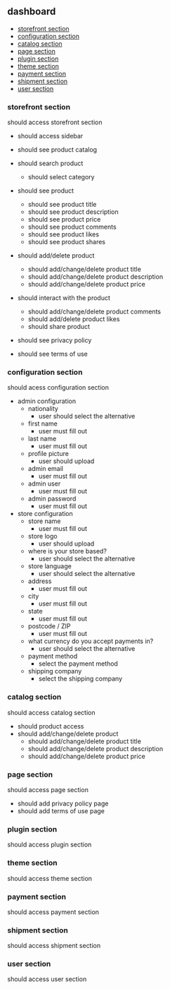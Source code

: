 ## dashboard
- [storefront section](#storefront-section)
- [configuration section](#configuration-section)
- [catalog section](#catalog-section)
- [page section](#page-section)
- [plugin section](#plugin-section)
- [theme section](#theme-section)
- [payment section](#payment-section)
- [shipment section](#shipment-section)
- [user section](#user-section)

### storefront section
should access storefront section
  * should access sidebar              
  
  * should see product catalog

  * should search product
    * should select category

  * should see product
    * should see product title
    * should see product description
    * should see product price
    * should see product comments
    * should see product likes
    * should see product shares

  * should add/delete product
    * should add/change/delete product title
    * should add/change/delete product description
    * should add/change/delete product price

  * should interact with the product
    * should add/change/delete product comments
    * should add/delete product likes
    * should share product

  * should see privacy policy        

  * should see terms of use        

### configuration section
should acess configuration section
* admin configuration
  * nationality
    * user should select the alternative
  * first name
    * user must fill out
  * last name
    * user must fill out
  * profile picture
    * user should upload
  * admin email
    * user must fill out
  * admin user
    * user must fill out
  * admin password
    * user must fill out
* store configuration
  * store name
    * user must fill out
  * store logo
    * user should upload
  * where is your store based?
    * user should select the alternative
  * store language
    * user should select the alternative
  * address
    * user must fill out
  * city
    * user must fill out
  * state
    * user must fill out
  * postcode / ZIP
    * user must fill out
  * what currency do you accept payments in?
    * user should select the alternative
  * payment method
    * select the payment method
  * shipping company
    * select the shipping company

### catalog section
should access catalog section
* should product access
* should add/change/delete product
  * should add/change/delete product title
  * should add/change/delete product description
  * should add/change/delete product price

### page section
should access page section
* should add privacy policy page
* should add terms of use page

### plugin section
should access plugin section

### theme section
should access theme section

### payment section
should access payment section

### shipment section
should access shipment section

### user section
should access user section
 
